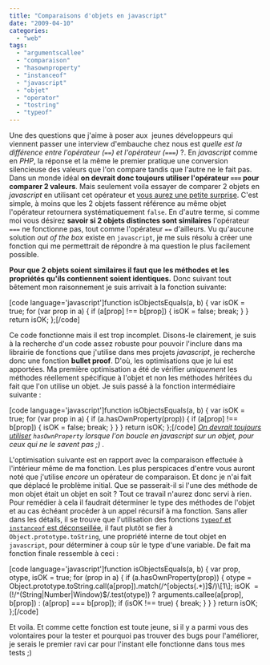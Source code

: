 ```yaml
---
title: "Comparaisons d'objets en javascript"
date: "2009-04-10"
categories: 
  - "web"
tags: 
  - "argumentscallee"
  - "comparaison"
  - "hasownproperty"
  - "instanceof"
  - "javascript"
  - "objet"
  - "operator"
  - "tostring"
  - "typeof"
---
```


Une des questions que j'aime à poser aux  jeunes développeurs qui viennent passer une interview d'embauche chez nous est _quelle est la différence entre l'opérateur (`==`) et l'opérateur (`===`)_ ?. En _javascript_ comme en _PHP_, la réponse et la même le premier pratique une conversion silencieuse des valeurs que l'on compare tandis que l'autre ne le fait pas. Dans un monde idéal **on devrait donc toujours utiliser l'opérateur `===` pour comparer 2 valeurs**. Mais seulement voila essayer de comparer 2 objets en _javascript_ en utilisant cet opérateur et [vous aurez une petite surprise](https://developer.mozilla.org/fr/R%C3%A9f%C3%A9rence_de_JavaScript_1.5_Core/Op%C3%A9rateurs/Op%C3%A9rateurs_de_comparaison "Opérateurs de comparaison"). C'est simple, à moins que les 2 objets fassent référence au même objet l'opérateur retournera systématiquement `false`. En d'autre terme, si comme moi vous désirez **savoir si 2 objets distinctes sont similaires** l'opérateur `===` ne fonctionne pas, tout comme l'opérateur `==` d'ailleurs. Vu qu'aucune solution _out of the box_ existe en `javascript`, je me suis résolu à créer une fonction qui me permettrait de répondre à ma question le plus facilement possible.

**Pour que 2 objets soient similaires il faut que les méthodes et les propriétés qu'ils contiennent soient identiques.** Donc suivant tout bêtement mon raisonnement je suis arrivait à la fonction suivante:

\[code language='javascript'\]function isObjectsEquals(a, b) { var isOK = true; for (var prop in a) { if (a\[prop\] !== b\[prop\]) { isOK = false; break; } } return isOK; };\[/code\]

Ce code fonctionne mais il est trop incomplet. Disons-le clairement, je suis à la recherche d'un code assez robuste pour pouvoir l'inclure dans ma librairie de fonctions que j'utilise dans mes projets _javascript_, je recherche donc une fonction **bullet proof**. D'où, les optimisations que je lui est apportées. Ma première optimisation a été de vérifier _uniquement_ les méthodes réellement spécifique à l'objet et non les méthodes héritées du fait que l'on utilise un objet. Je suis passé à la fonction intermédiaire suivante :

\[code language='javascript'\]function isObjectsEquals(a, b) { var isOK = true; for (var prop in a) { if (a.hasOwnProperty(prop)) { if (a\[prop\] !== b\[prop\]) { isOK = false; break; } } } return isOK; };\[/code\] _[On devrait toujours utiliser](http://javascript.crockford.com/code.html "Conventions de bon codage en Javascript") `hasOwnProperty` lorsque l'on boucle en javascript sur un objet, pour ceux qui ne le savent pas ;) ._

L'optimisation suivante est en rapport avec la comparaison effectuée à l'intérieur même de ma fonction. Les plus perspicaces d'entre vous auront noté que j'utilise _encore_ un opérateur de comparaison. Et donc je n'ai fait que déplacé le problème initial. Que se passerait-il si l'une des méthode de mon objet était un objet en soit ? Tout ce travail n'aurez donc servi à rien. Pour remédier à cela il faudrait déterminer le type des méthodes de l'objet et au cas échéant procéder à un appel récursif à ma fonction. Sans aller dans les détails, il se trouve que l'utilisation des fonctions [`typeof` et `instanceof` est déconseillée](http://thinkweb2.com/projects/prototype/instanceof-considered-harmful-or-how-to-write-a-robust-isarray/ "`instanceof` considered harmful (or how to write a robust `isArray`)"), il faut plutôt se fier à `Object.prototype.toString`, une propriété interne de tout objet en `javascript`, pour déterminer à coup sûr le type d'une variable. De fait ma fonction finale ressemble à ceci :

\[code language='javascript'\]function isObjectsEquals(a, b) { var prop, otype, isOK = true; for (prop in a) { if (a.hasOwnProperty(prop)) { otype = Object.prototype.toString.call(a\[prop\]).match(/^\[objects(.\*)\]$/)\[1\]; isOK  = (!/^(String|Number|Window)$/.test(otype)) ? arguments.callee(a\[prop\], b\[prop\]) : (a\[prop\] === b\[prop\]); if (isOK !== true) { break; } } } return isOK; };\[/code\]

Et voila. Et comme cette fonction est toute jeune, si il y a parmi vous des volontaires pour la tester et pourquoi pas trouver des bugs pour l'améliorer, je serais le premier ravi car pour l'instant elle fonctionne dans tous mes tests ;)
